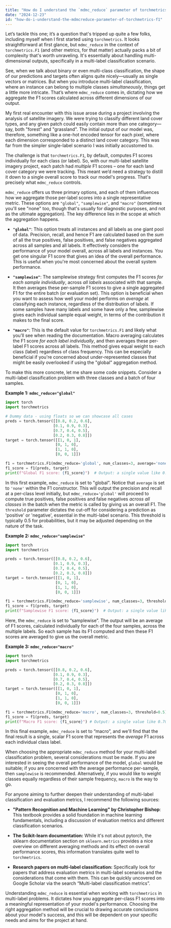 ```yaml
---
title: "How do I understand the `mdmc_reduce` parameter of torchmetrics F1?"
date: "2024-12-23"
id: "how-do-i-understand-the-mdmcreduce-parameter-of-torchmetrics-f1"
---
```


Let’s tackle this one; it’s a question that's tripped up quite a few folks, including myself when I first started using `torchmetrics`. It looks straightforward at first glance, but `mdmc_reduce` in the context of `torchmetrics.F1` (and other metrics, for that matter) actually packs a bit of complexity that's worth unraveling. It's essentially about handling multi-dimensional outputs, specifically in a multi-label classification scenario.

See, when we talk about binary or even multi-class classification, the shape of our predictions and targets often aligns quite nicely—usually as single vectors or matrices. But when you introduce multi-label classification, where an instance can belong to multiple classes *simultaneously*, things get a little more intricate. That’s where `mdmc_reduce` comes in, dictating how we aggregate the F1 scores calculated across different dimensions of our output.

My first real encounter with this issue arose during a project involving the analysis of satellite imagery. We were trying to classify different land cover types, and any given patch could easily contain more than one category—say, both "forest" and "grassland". The initial output of our model was, therefore, something like a one-hot encoded tensor for each pixel, where each dimension corresponded to a distinct land cover category. This was far from the simpler single-label scenario I was initially accustomed to.

The challenge is that `torchmetrics.F1`, by default, computes F1 scores individually for each class (or label). So, with our multi-label satellite imagery project, each patch had *multiple* F1 scores – one for each land cover category we were tracking. This meant we’d need a strategy to distill it down to a single overall score to track our model's progress. That's precisely what `mdmc_reduce` controls.

`mdmc_reduce` offers us three primary options, and each of them influences how we aggregate those per-label scores into a single representative metric. These options are `"global"`, `"samplewise"`, and `"macro"` (sometimes you'll see "none" too, though that's usually for diagnostic purposes, and not as the ultimate aggregation). The key difference lies in the scope at which the aggregation happens.

*   **`"global"`**: This option treats all instances and all labels as one giant pool of data. Precision, recall, and hence F1 are calculated based on the *sum* of all the true positives, false positives, and false negatives aggregated across all samples and all labels. It effectively considers the performance of your model overall, across all labels and instances. You get one singular F1 score that gives an idea of the overall performance. This is useful when you're most concerned about the overall system performance.

*   **`"samplewise"`**: The samplewise strategy first computes the F1 scores *for each sample individually*, across *all labels* associated with that sample. It then averages these per-sample F1 scores to give a single aggregated F1 for the entire batch (or evaluation set). This option is beneficial when you want to assess how well your model performs on *average* at classifying each instance, regardless of the distribution of labels. If some samples have many labels and some have only a few, samplewise gives each individual sample equal weight, in terms of the contribution it makes to the final score.

*   **`"macro"`**: This is the default value for `torchmetrics.F1` and likely what you’ll see when reading the documentation. Macro averaging calculates the F1 score *for each label individually*, and then averages these per-label F1 scores across all labels. This method gives equal weight to each class (label) regardless of class frequency. This can be especially beneficial if you're concerned about under-represented classes that might be easily overlooked if using the "global" aggregation method.

To make this more concrete, let me share some code snippets. Consider a multi-label classification problem with three classes and a batch of four samples.

**Example 1: `mdmc_reduce="global"`**

```python
import torch
import torchmetrics

# Dummy data - using floats so we can showcase all cases
preds = torch.tensor([[0.8, 0.2, 0.6],
                     [0.1, 0.9, 0.3],
                     [0.7, 0.4, 0.5],
                     [0.2, 0.3, 0.8]])
target = torch.tensor([[1, 0, 1],
                      [0, 1, 0],
                      [1, 1, 0],
                      [0, 0, 1]])

f1 = torchmetrics.F1(mdmc_reduce='global', num_classes=3, average='none', threshold=0.5)
f1_score = f1(preds, target)
print(f"Global F1 score: {f1_score}")  # Output: a single value like 0.7142
```

In this first example, `mdmc_reduce` is set to "global". Notice that `average` is set to `'none'` within the F1 constructor. This will output the precision and recall at a per-class level initially, but `mdmc_reduce='global'` will proceed to compute true positives, false positives and false negatives *across all classes* in the batch when the metric is called by giving us an overall F1. The `threshold` parameter dictates the cut-off for considering a prediction as 'positive' or 'negative', essential in the multi-label scenario. This threshold is typically 0.5 for probabilities, but it may be adjusted depending on the nature of the task.

**Example 2: `mdmc_reduce="samplewise"`**

```python
import torch
import torchmetrics

preds = torch.tensor([[0.8, 0.2, 0.6],
                     [0.1, 0.9, 0.3],
                     [0.7, 0.4, 0.5],
                     [0.2, 0.3, 0.8]])
target = torch.tensor([[1, 0, 1],
                      [0, 1, 0],
                      [1, 1, 0],
                      [0, 0, 1]])

f1 = torchmetrics.F1(mdmc_reduce='samplewise', num_classes=3, threshold=0.5)
f1_score = f1(preds, target)
print(f"Samplewise F1 score: {f1_score}")  # Output: a single value like 0.70
```

Here, the `mdmc_reduce` is set to “samplewise”. The output will be an average of F1 scores, calculated individually for each of the four samples, across the multiple labels. So each sample has its F1 computed and then these F1 scores are averaged to give us the overall metric.

**Example 3: `mdmc_reduce="macro"`**

```python
import torch
import torchmetrics

preds = torch.tensor([[0.8, 0.2, 0.6],
                     [0.1, 0.9, 0.3],
                     [0.7, 0.4, 0.5],
                     [0.2, 0.3, 0.8]])
target = torch.tensor([[1, 0, 1],
                      [0, 1, 0],
                      [1, 1, 0],
                      [0, 0, 1]])

f1 = torchmetrics.F1(mdmc_reduce='macro', num_classes=3, threshold=0.5)
f1_score = f1(preds, target)
print(f"Macro F1 score: {f1_score}") # Output: a single value like 0.70
```

In this final example, `mdmc_reduce` is set to “macro”, and we'll find that the final result is a single, scalar F1 score that represents the *average* F1 across each individual class label.

When choosing the appropriate `mdmc_reduce` method for your multi-label classification problem, several considerations must be made. If you are interested in seeing the overall performance of the model, `global` would be suitable; if you are concerned with the average performance per-sample, then `samplewise` is recommended. Alternatively, if you would like to weight classes equally regardless of their sample frequency, `macro` is the way to go.

For anyone aiming to further deepen their understanding of multi-label classification and evaluation metrics, I recommend the following sources:

*   **"Pattern Recognition and Machine Learning" by Christopher Bishop**: This textbook provides a solid foundation in machine learning fundamentals, including a discussion of evaluation metrics and different classification scenarios.

*   **The Scikit-learn documentation:** While it's not about pytorch, the sklearn documentation section on `sklearn.metrics` provides a nice overview on different averaging methods and its effect on overall performance scores, this information translates quite well to `torchmetrics`.

*   **Research papers on multi-label classification:** Specifically look for papers that address evaluation metrics in multi-label scenarios and the considerations that come with them. This can be quickly uncovered on Google Scholar via the search “Multi-label classification metrics”.

Understanding `mdmc_reduce` is essential when working with `torchmetrics` in multi-label problems. It dictates how you aggregate per-class F1 scores into a meaningful representation of your model's performance. Choosing the right aggregation method will be crucial to drawing accurate conclusions about your model's success, and this will be dependent on your specific needs and aims for the project at hand.
